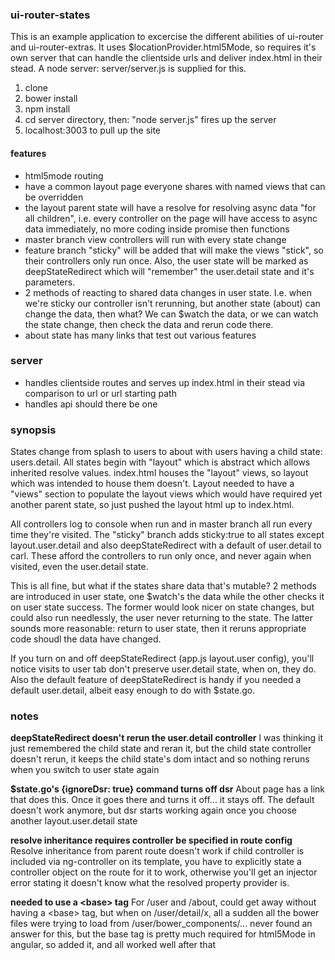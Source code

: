 ### ui-router-states
This is an example application to excercise the different abilities of ui-router and ui-router-extras.
It uses $locationProvider.html5Mode, so requires it's own server that can handle the clientside urls and deliver index.html
in their stead. A node server: server/server.js is supplied for this.

1. clone
2. bower install
3. npm install
4. cd server directory, then: "node server.js" fires up the server
5. localhost:3003 to pull up the site


#### features
* html5mode routing
* have a common layout page everyone shares with named views that can be overridden
* the layout parent state will have a resolve for resolving async data "for all children", i.e. every controller on the page
will have access to async data immediately, no more coding inside promise then functions
* master branch view controllers will run with every state change
* feature branch "sticky" will be added that will make the views "stick", so their controllers only run once.
Also, the user state will be marked as deepStateRedirect which will "remember" the user.detail state and it's parameters.
* 2 methods of reacting to shared data changes in user state. I.e. when we're sticky our controller isn't rerunning, but another
state (about) can change the data, then what? We can $watch the data, or we can watch the state change, then check the data and rerun
code there.
* about state has many links that test out various features

### server
* handles clientside routes and serves up index.html in their stead via comparison to url or url starting path
* handles api should there be one


### synopsis
States change from splash to users to about with users having a child state: users.detail. All states begin with "layout" which is abstract which allows inherited resolve values. index.html houses the "layout" views, so layout which was intended to house them doesn't. Layout needed to have a "views" section to populate the layout views which would have required yet another parent state, so just pushed the layout html up to index.html.

All controllers log to console when run and in master branch all run every time they're visited. The "sticky" branch adds sticky:true to all states except layout.user.detail and also deepStateRedirect with a default of user.detail to carl. These afford the controllers to run only once, and never again when visited, even the user.detail state.

This is all fine, but what if the states share data that's mutable? 2 methods are introduced in user state, one $watch's the data while the other checks it on user state success. The former would look nicer on state changes, but could also run needlessly, the user never returning to the state. The latter sounds more reasonable: return to user state, then it reruns appropriate code shoudl the data have changed.

If you turn on and off deepStateRedirect (app.js layout.user config), you'll notice visits to user tab don't preserve user.detail state, when on, they do. Also the default feature of deepStateRedirect is handy if you needed a default user.detail, albeit easy enough to do with $state.go.


### notes

**deepStateRedirect doesn't rerun the user.detail controller**
I was thinking it just remembered the child state and reran it, but the child state controller doesn't rerun, it keeps the child
state's dom intact and so nothing reruns when you switch to user state again

**$state.go's {ignoreDsr: true} command turns off dsr**
About page has a link that does this. Once it goes there and turns it off... it stays off. The default doesn't work anymore, but
dsr starts working again once you choose another layout.user.detail state

**resolve inheritance requires controller be specified in route config**
Resolve inheritance from parent route doesn't work if child controller is included via ng-controller on its template,
you have to explicitly state a controller object on the route for it to work, otherwise you'll get an injector error
stating it doesn't know what the resolved property provider is.

**needed to use a &lt;base&gt; tag**
For /user and /about, could get away without having a &lt;base&gt; tag, but when on /user/detail/x, all a sudden all
the bower files were trying to load from /user/bower_components/... never found an answer for this, but the base tag is
pretty much required for html5Mode in angular, so added it, and all worked well after that
